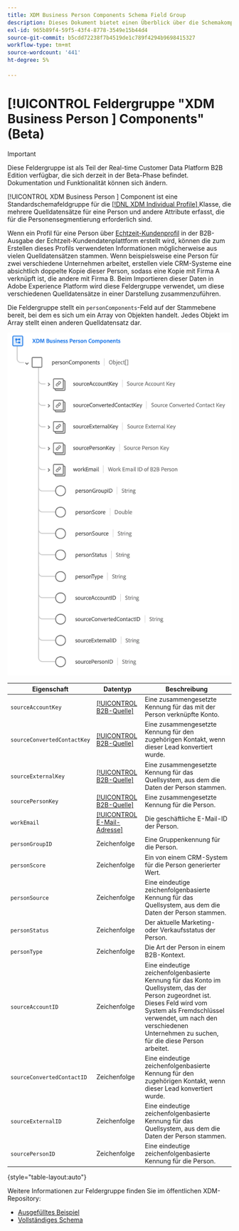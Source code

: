 ```yaml
---
title: XDM Business Person Components Schema Field Group
description: Dieses Dokument bietet einen Überblick über die Schemakomponentenfeldgruppe "XDM Business Person Components".
exl-id: 965b89f4-59f5-43f4-8778-3549e15b44d4
source-git-commit: b5cdd72238f7b4519de1c789f4294b9698415327
workflow-type: tm+mt
source-wordcount: '441'
ht-degree: 5%

---
```


# [!UICONTROL Feldergruppe &quot;XDM Business Person ] Components&quot;(Beta)

>[!IMPORTANT]
>
>Diese Feldergruppe ist als Teil der Real-time Customer Data Platform B2B Edition verfügbar, die sich derzeit in der Beta-Phase befindet. Dokumentation und Funktionalität können sich ändern.

[!UICONTROL XDM Business Person ] Component ist eine Standardschemafeldgruppe für die  [[!DNL XDM Individual Profile] ](../../classes/individual-profile.md) Klasse, die mehrere Quelldatensätze für eine Person und andere Attribute erfasst, die für die Personensegmentierung erforderlich sind.

Wenn ein Profil für eine Person über [Echtzeit-Kundenprofil](../../../profile/home.md) in der B2B-Ausgabe der Echtzeit-Kundendatenplattform erstellt wird, können die zum Erstellen dieses Profils verwendeten Informationen möglicherweise aus vielen Quelldatensätzen stammen. Wenn beispielsweise eine Person für zwei verschiedene Unternehmen arbeitet, erstellen viele CRM-Systeme eine absichtlich doppelte Kopie dieser Person, sodass eine Kopie mit Firma A verknüpft ist, die andere mit Firma B. Beim Importieren dieser Daten in Adobe Experience Platform wird diese Feldergruppe verwendet, um diese verschiedenen Quelldatensätze in einer Darstellung zusammenzuführen.

Die Feldergruppe stellt ein `personComponents`-Feld auf der Stammebene bereit, bei dem es sich um ein Array von Objekten handelt. Jedes Objekt im Array stellt einen anderen Quelldatensatz dar.

![](../../images/field-groups/business-person-components.png)

| Eigenschaft | Datentyp | Beschreibung |
| --- | --- | --- |
| `sourceAccountKey` | [[!UICONTROL B2B-Quelle]](../../data-types/b2b-source.md) | Eine zusammengesetzte Kennung für das mit der Person verknüpfte Konto. |
| `sourceConvertedContactKey` | [[!UICONTROL B2B-Quelle]](../../data-types/b2b-source.md) | Eine zusammengesetzte Kennung für den zugehörigen Kontakt, wenn dieser Lead konvertiert wurde. |
| `sourceExternalKey` | [[!UICONTROL B2B-Quelle]](../../data-types/b2b-source.md) | Eine zusammengesetzte Kennung für das Quellsystem, aus dem die Daten der Person stammen. |
| `sourcePersonKey` | [[!UICONTROL B2B-Quelle]](../../data-types/b2b-source.md) | Eine zusammengesetzte Kennung für die Person. |
| `workEmail` | [[!UICONTROL E-Mail-Adresse]](../../data-types/b2b-source.md) | Die geschäftliche E-Mail-ID der Person. |
| `personGroupID` | Zeichenfolge | Eine Gruppenkennung für die Person. |
| `personScore` | Zeichenfolge | Ein von einem CRM-System für die Person generierter Wert. |
| `personSource` | Zeichenfolge | Eine eindeutige zeichenfolgenbasierte Kennung für das Quellsystem, aus dem die Daten der Person stammen. |
| `personStatus` | Zeichenfolge | Der aktuelle Marketing- oder Verkaufsstatus der Person. |
| `personType` | Zeichenfolge | Die Art der Person in einem B2B-Kontext. |
| `sourceAccountID` | Zeichenfolge | Eine eindeutige zeichenfolgenbasierte Kennung für das Konto im Quellsystem, das der Person zugeordnet ist. Dieses Feld wird vom System als Fremdschlüssel verwendet, um nach den verschiedenen Unternehmen zu suchen, für die diese Person arbeitet. |
| `sourceConvertedContactID` | Zeichenfolge | Eine eindeutige zeichenfolgenbasierte Kennung für den zugehörigen Kontakt, wenn dieser Lead konvertiert wurde. |
| `sourceExternalID` | Zeichenfolge | Eine eindeutige zeichenfolgenbasierte Kennung für das Quellsystem, aus dem die Daten der Person stammen. |
| `sourcePersonID` | Zeichenfolge | Eine eindeutige zeichenfolgenbasierte Kennung für die Person. |

{style=&quot;table-layout:auto&quot;}

Weitere Informationen zur Feldergruppe finden Sie im öffentlichen XDM-Repository:

* [Ausgefülltes Beispiel](https://github.com/adobe/xdm/blob/master/components/fieldgroups/profile/b2b-person-components.example.1.json)
* [Vollständiges Schema](https://github.com/adobe/xdm/blob/master/components/fieldgroups/profile/b2b-person-components.schema.json)
